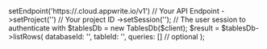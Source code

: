 <?php

use Appwrite\Client;
use Appwrite\Services\TablesDb;

$client = (new Client())
    ->setEndpoint('https://<REGION>.cloud.appwrite.io/v1') // Your API Endpoint
    ->setProject('<YOUR_PROJECT_ID>') // Your project ID
    ->setSession(''); // The user session to authenticate with

$tablesDb = new TablesDb($client);

$result = $tablesDb->listRows(
    databaseId: '<DATABASE_ID>',
    tableId: '<TABLE_ID>',
    queries: [] // optional
);